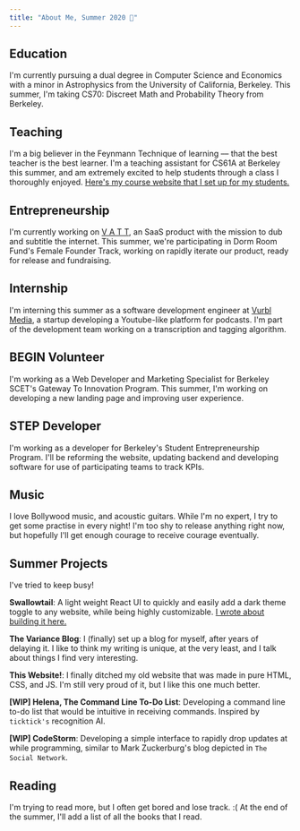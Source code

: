 ```yaml
---
title: "About Me, Summer 2020 💪"
---
```


## Education
I'm currently pursuing a dual degree in Computer Science and Economics with a minor in Astrophysics from the University of California, Berkeley. This summer, I'm taking CS70: Discreet Math and Probability Theory from Berkeley.

## Teaching
I'm a big believer in the Feynmann Technique of learning –– that the best teacher is the best learner. I'm a teaching assistant for CS61A at Berkeley this summer, and am extremely excited to help students through a class I thoroughly enjoyed. [Here's my course website that I set up for my students.](https://arushisomani.me/cs61a)

## Entrepreneurship
I'm currently working on [V A T T](https://vatt.caard.co), an SaaS product with the mission to dub and subtitle the internet. This summer, we're participating in Dorm Room Fund's Female Founder Track, working on rapidly iterate our product, ready for release and fundraising.

## Internship
I'm interning this summer as a software development engineer at [Vurbl Media](https://vurbl.com), a startup developing a Youtube-like platform for podcasts. I'm part of the development team working on a transcription and tagging algorithm.

## BEGIN Volunteer
I'm working as a Web Developer and Marketing Specialist for Berkeley SCET's Gateway To Innovation Program. This summer, I'm working on developing a new landing page and improving user experience.

## STEP Developer
I'm working as a developer for Berkeley's Student Entrepreneurship Program. I'll be reforming the website, updating backend and developing software for use of participating teams to track KPIs. 

## Music
I love Bollywood music, and acoustic guitars. While I'm no expert, I try to get some practise in every night! I'm too shy to release anything right now, but hopefully I'll get enough courage to receive courage eventually.

## Summer Projects
I've tried to keep busy!

**Swallowtail**: A light weight React UI to quickly and easily add a dark theme toggle to any website, while being highly customizable. [I wrote about building it here.](/blog/dark-like-my-soul)

**The Variance Blog**: I (finally) set up a blog for myself, after years of delaying it. I like to think my writing is unique, at the very least, and I talk about things I find very interesting.

**This Website!**: I finally ditched my old website that was made in pure HTML, CSS, and JS. I'm still very proud of it, but I like this one much better.

**[WIP] Helena, The Command Line To-Do List**: Developing a command line to-do list that would be intuitive in receiving commands. Inspired by `ticktick's` recognition AI.

**[WIP] CodeStorm**: Developing a simple interface to rapidly drop updates at while programming, similar to Mark Zuckerburg's blog depicted in `The Social Network`.

## Reading
I'm trying to read more, but I often get bored and lose track. :( At the end of the summer, I'll add a list of all the books that I read.

